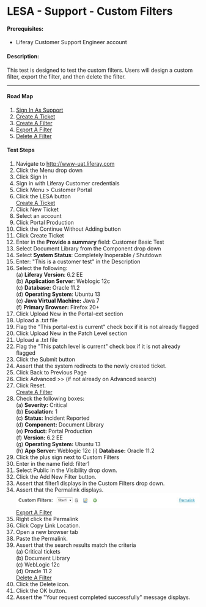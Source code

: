 LESA - Support - Custom Filters
===============================

#### Prerequisites: ####
* Liferay Customer Support Engineer account


#### Description: ####
This test is designed to test the custom filters. Users will design a custom filter, export the filter, and then delete the filter.

****

#### Road Map ####
1. [Sign In As Support](#SignInAsSupport)
1. [Create A Ticket](#CreateATicket)
1. [Create A Filter](#CreateAFilter)
1. [Export A Filter](#ExportAFilter)
1. [Delete A Filter](#DeleteAFilter)

#### Test Steps ####
1. <a href="#SignInAsSupport" name="SignInAsSupport"></a>Navigate to http://www-uat.liferay.com
1. Click the Menu drop down
1. Click Sign In
1. Sign in with Liferay Customer credentials
1. Click Menu > Customer Portal
1. Click the LESA button    
<a href="#CreateATicket" name="CreateATicket">Create A Ticket</a>
1. Click New Ticket
1. Select an account
1. Click Portal Production
1. Click the Continue Without Adding button
1. Click Create Ticket
1. Enter in the <b>Provide a summary</b> field: Customer Basic Test
1. Select Document Library from the Component drop down
1. Select <b>System Status</b>: Completely Inoperable / Shutdown    
1. Enter: "This is a customer test" in the Description
1. Select the following:    
	(a) **Liferay Version**:	 6.2 EE    
	(b) **Application Server**:	Weblogic 12c    
	(c) **Database:**			Oracle 11.2    
	(d) **Operating System**:	Ubuntu 13    
	(e) **Java Virtual Machine:**	Java 7    
	(f) **Primary Browser:**		Firefox 20+
1. Click Upload New in the Portal-ext section
1. Upload a .txt file
1. Flag the "This portal-ext is current" check box if it is not already flagged
1. Click Upload New in the Patch Level section
1. Upload a .txt file
1. Flag the "This patch level is current" check box if it is not already flagged
1. Click the Submit button
1. Assert that the system redirects to the newly created ticket.
1. Click Back to Previous Page
1. Click Advanced >> (if not already on Advanced search)
1. Click Reset.    
<a href="#CreateAFilter" name="CreateAFilter">Create A Filter</a>
1. Check the following boxes:    
	(a) **Severity:**	Critical    
	(b) **Escalation:**	1    
	(c) **Status:**	Incident Reported    
	(d) **Component:**	Document Library    
	(e) **Product:**	Portal Production    
	(f) **Version:**	6.2 EE    
	(g) **Operating System:**	Ubuntu 13    
	(h) **App Server:**	Weblogic 12c
	(i) **Database:**	Oracle 11.2    
1. Click the plus sign next to Custom Filters
1. Enter in the name field: filter1
1. Select Public in the Visibility drop down.
1. Click the Add New Filter button.
1. Assert that filter1 displays in the Custom Filters drop down.
1. Assert that the Permalink displays.
![customer-filter01](../images/custom-filter01.jpg)    
<a href="#ExportAFilter" name="ExportAFilter">Export A Filter</a>
1. Right click the Permalink
1. Click Copy Link Location.
1. Open a new browser tab
1. Paste the Permalink.
1. Assert that the search results match the criteria    
	(a) Critical tickets    
	(b) Document Library    
	(c) WebLogic 12c    
	(d) Oracle 11.2    
<a href="#DeleteAFilter" name="DeleteAFilter">Delete A Filter</a>
1. Click the Delete icon.
1. Click the OK button.
1. Assert the "Your request completed successfully" message displays.